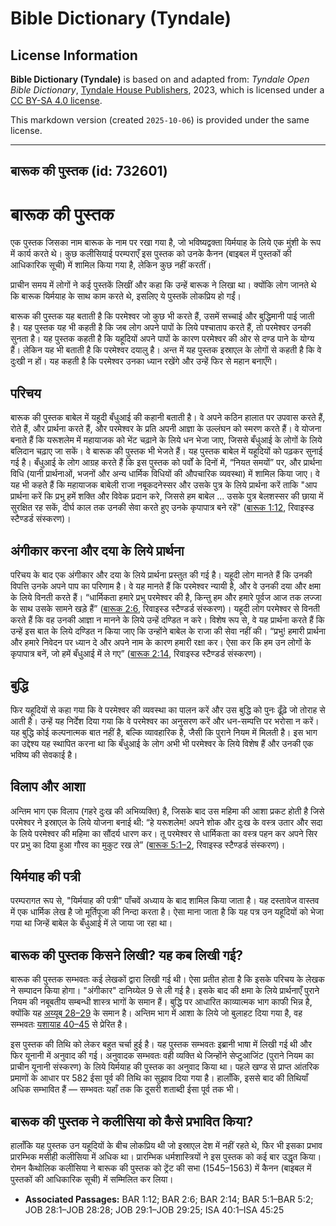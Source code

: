 # Bible Dictionary (Tyndale)

## License Information

**Bible Dictionary (Tyndale)** is based on and adapted from: _Tyndale Open Bible Dictionary_, [Tyndale House Publishers](https://tyndaleopenresources.com/), 2023, which is licensed under a [CC BY-SA 4.0 license](https://creativecommons.org/licenses/by-sa/4.0/legalcode.en).

This markdown version (created `2025-10-06`) is provided under the same license.



--------------------------------

## बारूक की पुस्तक (id: 732601)

बारूक की पुस्तक
===============

एक पुस्तक जिसका नाम बारूक के नाम पर रखा गया है, जो भविष्यद्वक्ता यिर्मयाह के लिये एक मुंशी के रूप में कार्य करते थे। कुछ कलीसियाई परम्पराएँ इस पुस्तक को उनके कैनन (बाइबल में पुस्तकों की आधिकारिक सूची) में शामिल किया गया है, लेकिन कुछ नहीं करतीं।

प्राचीन समय में लोगों ने कई पुस्तकें लिखीं और कहा कि उन्हें बारूक ने लिखा था। क्योंकि लोग जानते थे कि बारूक यिर्मयाह के साथ काम करते थे, इसलिए ये पुस्तकें लोकप्रिय हो गईं।

बारूक की पुस्तक यह बताती है कि परमेश्वर जो कुछ भी करते हैं, उसमें सच्चाई और बुद्धिमानी पाई जाती है। यह पुस्तक यह भी कहती है कि जब लोग अपने पापों के लिये पश्चाताप करते हैं, तो परमेश्वर उनकी सुनता है। यह पुस्तक कहती है कि यहूदियों अपने पापों के कारण परमेश्वर की ओर से दण्ड पाने के योग्य हैं। लेकिन यह भी बताती है कि परमेश्वर दयालु है। अन्त में यह पुस्तक इस्राएल के लोगों से कहती है कि वे दुःखी न हों। यह कहती है कि परमेश्वर उनका ध्यान रखेंगे और उन्हें फिर से महान बनाएँगे।

परिचय
-----

बारूक की पुस्तक बाबेल में यहूदी बँधुआई की कहानी बताती है। वे अपने कठिन हालात पर उपवास करते हैं, रोते हैं, और प्रार्थना करते हैं, और परमेश्वर के प्रति अपनी आज्ञा के उल्लंघन को स्मरण करते हैं। वे योजना बनाते हैं कि यरूशलेम में महायाजक को भेंट चढ़ाने के लिये धन भेजा जाए, जिससे बँधुआई के लोगों के लिये बलिदान चढ़ाए जा सकें। वे बारूक की पुस्तक भी भेजते हैं। यह पुस्तक बाबेल में यहूदियों को पढ़कर सुनाई गई है। बँधुआई के लोग आग्रह करते हैं कि इस पुस्तक को पर्वों के दिनों में, “नियत समयों” पर, और प्रार्थना विधि (यानी प्रार्थनाओं, भजनों और अन्य धार्मिक विधियों की औपचारिक व्यवस्था) में शामिल किया जाए। वे यह भी कहते हैं कि महायाजक बाबेली राजा नबूकदनेस्सर और उसके पुत्र के लिये प्रार्थना करें ताकि "आप प्रार्थना करें कि प्रभु हमें शक्ति और विवेक प्रदान करे, जिससे हम बाबेल ... उसके पुत्र बेलशस्सर की छाया में सुरक्षित रह सकें, दीर्घ काल तक उनकी सेवा करते हुए उनके कृपापात्र बने रहें" ([बारूक 1:12](https://ref.ly/Bar1:12), रिवाइस्ड स्टैण्डर्ड संस्करण)।

अंगीकार करना और दया के लिये प्रार्थना
-------------------------------------

परिचय के बाद एक अंगीकार और दया के लिये प्रार्थना प्रस्तुत की गई है। यहूदी लोग मानते हैं कि उनकी विपत्ति उनके अपने पाप का परिणाम है। वे यह मानते हैं कि परमेश्वर न्यायी है, और वे उनकी दया और क्षमा के लिये विनती करते हैं। “धार्मिकता हमारे प्रभु परमेश्वर की है, किन्तु हम और हमारे पूर्वज आज तक लज्जा के साथ उसके सामने खडे़ हैं” ([बारूक 2:6](https://ref.ly/Bar2:6), रिवाइस्ड स्टैण्डर्ड संस्करण)। यहूदी लोग परमेश्वर से विनती करते हैं कि वह उनकी आज्ञा न मानने के लिये उन्हें दण्डित न करे। विशेष रूप से, वे यह प्रार्थना करते हैं कि उन्हें इस बात के लिये दण्डित न किया जाए कि उन्होंने बाबेल के राजा की सेवा नहीं की। “प्रभु! हमारी प्रार्थना और हमारे निवेदन पर ध्यान दे और अपने नाम के कारण हमारी रक्षा कर। ऐसा कर कि हम उन लोगों के कृपापात्र बनें, जो हमें बँधुआई में ले गए” ([बारूक 2:14](https://ref.ly/Bar2:14), रिवाइस्ड स्टैण्डर्ड संस्करण)।

बुद्धि
------

फिर यहूदियों से कहा गया कि वे परमेश्वर की व्यवस्था का पालन करें और उस बुद्धि को पुनः ढूँढ़े जो तोराह से आती है। उन्हें यह निर्देश दिया गया कि वे परमेश्वर का अनुसरण करें और धन\-सम्पत्ति पर भरोसा न करें। यह बुद्धि कोई कल्पनात्मक बात नहीं है, बल्कि व्यावहारिक है, जैसी कि पुराने नियम में मिलती है। इस भाग का उद्देश्य यह स्थापित करना था कि बँधुआई के लोग अभी भी परमेश्वर के लिये विशेष हैं और उनकी एक भविष्य की सेवकाई है।

विलाप और आशा
------------

अन्तिम भाग एक विलाप (गहरे दुःख की अभिव्यक्ति) है, जिसके बाद उस महिमा की आशा प्रकट होती है जिसे परमेश्वर ने इस्राएल के लिये योजना बनाई थी: “हे यरूशलेम! अपने शोक और दुःख के वस्त्र उतार और सदा के लिये परमेश्वर की महिमा का सौंदर्य धारण कर। तू परमेश्वर से धार्मिकता का वस्त्र पहन कर अपने सिर पर प्रभु का दिया हुआ गौरव का मुकुट रख ले” ([बारूक 5:1–2](https://ref.ly/Bar5:1-Bar5:2), रिवाइस्ड स्टैण्डर्ड संस्करण)।

यिर्मयाह की पत्री
-----------------

परम्परागत रूप से, "यिर्मयाह की पत्री" पाँचवें अध्याय के बाद शामिल किया जाता है। यह दस्तावेज वास्तव में एक धार्मिक लेख है जो मूर्तिपूजा की निन्दा करता है। ऐसा माना जाता है कि यह पत्र उन यहूदियों को भेजा गया था जिन्हें बाबेल के बँधुआई में ले जाया जा रहा था।

बारूक की पुस्तक किसने लिखी? यह कब लिखी गई?
------------------------------------------

बारूक की पुस्तक सम्भवतः कई लेखकों द्वारा लिखी गई थी। ऐसा प्रतीत होता है कि इसके परिचय के लेखक ने सम्पादन किया होगा। "अंगीकार" दानिय्येल 9 से ली गई है। इसके बाद की क्षमा के लिये प्रार्थनाएँ पुराने नियम की नबूबतीय सम्बन्धी शास्त्र भागों के समान हैं। बुद्धि पर आधारित काव्यात्मक भाग काफी भिन्न है, क्योंकि यह [अय्यूब 28–29](https://ref.ly/Job28:1-Job28:28) के समान है। अन्तिम भाग में आशा के लिये जो बुलाहट दिया गया है, वह सम्भवतः [यशायाह 40–45](https://ref.ly/Isa40:1-Isa45:25) से प्रेरित है।

इस पुस्तक की तिथि को लेकर बहुत चर्चा हुई है। यह पुस्तक सम्भवतः इब्रानी भाषा में लिखी गई थी और फिर यूनानी में अनुवाद की गई। अनुवादक सम्भवतः वही व्यक्ति थे जिन्होंने सेप्टुआजिंट (पुराने नियम का प्राचीन यूनानी संस्करण) के लिये यिर्मयाह की पुस्तक का अनुवाद किया था। पहले खण्ड से प्राप्त आंतरिक प्रमाणों के आधार पर 582 ईसा पूर्व की तिथि का सुझाव दिया गया है। हालाँकि, इससे बाद की तिथियाँ अधिक सम्भावित हैं — सम्भवतः यहाँ तक कि दूसरी शताब्दी ईसा पूर्व तक भी।

बारूक की पुस्तक ने कलीसिया को कैसे प्रभावित किया?
-------------------------------------------------

हालाँकि यह पुस्तक उन यहूदियों के बीच लोकप्रिय थी जो इस्राएल देश में नहीं रहते थे, फिर भी इसका प्रभाव प्रारम्भिक मसीही कलीसिया में अधिक था। प्रारम्भिक धर्मशास्त्रियों ने इस पुस्तक को कई बार उद्धृत किया। रोमन कैथोलिक कलीसिया ने बारूक की पुस्तक को ट्रेंट की सभा (1545–1563\) में कैनन (बाइबल में पुस्तकों की आधिकारिक सूची) में सम्मिलित कर लिया।

* **Associated Passages:** BAR 1:12; BAR 2:6; BAR 2:14; BAR 5:1–BAR 5:2; JOB 28:1–JOB 28:28; JOB 29:1–JOB 29:25; ISA 40:1–ISA 45:25


